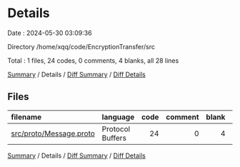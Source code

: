 # Details

Date : 2024-05-30 03:09:36

Directory /home/xqq/code/EncryptionTransfer/src

Total : 1 files,  24 codes, 0 comments, 4 blanks, all 28 lines

[Summary](results.md) / Details / [Diff Summary](diff.md) / [Diff Details](diff-details.md)

## Files
| filename | language | code | comment | blank | total |
| :--- | :--- | ---: | ---: | ---: | ---: |
| [src/proto/Message.proto](/src/proto/Message.proto) | Protocol Buffers | 24 | 0 | 4 | 28 |

[Summary](results.md) / Details / [Diff Summary](diff.md) / [Diff Details](diff-details.md)